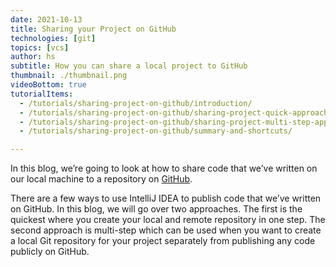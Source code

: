 ```yaml
---
date: 2021-10-13
title: Sharing your Project on GitHub
technologies: [git]
topics: [vcs]
author: hs
subtitle: How you can share a local project to GitHub
thumbnail: ./thumbnail.png
videoBottom: true
tutorialItems:
  - /tutorials/sharing-project-on-github/introduction/
  - /tutorials/sharing-project-on-github/sharing-project-quick-approach/
  - /tutorials/sharing-project-on-github/sharing-project-multi-step-approach/
  - /tutorials/sharing-project-on-github/summary-and-shortcuts/

---
```


In this blog, we’re going to look at how to share code that we’ve written on our local machine to a repository on [GitHub](https://github.com/).

There are a few ways to use IntelliJ IDEA to publish code that we’ve written on GitHub. In this blog, we will go over two approaches. The first is the quickest where you create your local and remote repository in one step. The second approach is multi-step which can be used when you want to create a local Git repository for your project separately from publishing any code publicly on GitHub.